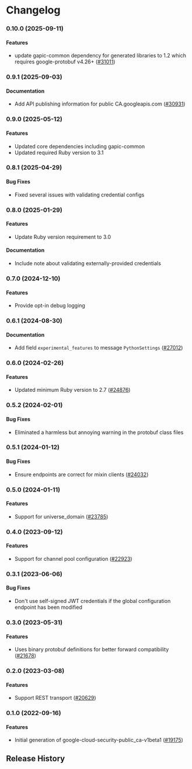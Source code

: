 # Changelog

### 0.10.0 (2025-09-11)

#### Features

* update gapic-common dependency for generated libraries to 1.2 which requires google-protobuf v4.26+ ([#31011](https://github.com/googleapis/google-cloud-ruby/issues/31011)) 

### 0.9.1 (2025-09-03)

#### Documentation

* Add API publishing information for public CA.googleapis.com ([#30931](https://github.com/googleapis/google-cloud-ruby/issues/30931)) 

### 0.9.0 (2025-05-12)

#### Features

* Updated core dependencies including gapic-common 
* Updated required Ruby version to 3.1 

### 0.8.1 (2025-04-29)

#### Bug Fixes

* Fixed several issues with validating credential configs 

### 0.8.0 (2025-01-29)

#### Features

* Update Ruby version requirement to 3.0 
#### Documentation

* Include note about validating externally-provided credentials 

### 0.7.0 (2024-12-10)

#### Features

* Provide opt-in debug logging 

### 0.6.1 (2024-08-30)

#### Documentation

* Add field `experimental_features` to message `PythonSettings` ([#27012](https://github.com/googleapis/google-cloud-ruby/issues/27012)) 

### 0.6.0 (2024-02-26)

#### Features

* Updated minimum Ruby version to 2.7 ([#24876](https://github.com/googleapis/google-cloud-ruby/issues/24876)) 

### 0.5.2 (2024-02-01)

#### Bug Fixes

* Eliminated a harmless but annoying warning in the protobuf class files 

### 0.5.1 (2024-01-12)

#### Bug Fixes

* Ensure endpoints are correct for mixin clients ([#24032](https://github.com/googleapis/google-cloud-ruby/issues/24032)) 

### 0.5.0 (2024-01-11)

#### Features

* Support for universe_domain ([#23785](https://github.com/googleapis/google-cloud-ruby/issues/23785)) 

### 0.4.0 (2023-09-12)

#### Features

* Support for channel pool configuration ([#22923](https://github.com/googleapis/google-cloud-ruby/issues/22923)) 

### 0.3.1 (2023-06-06)

#### Bug Fixes

* Don't use self-signed JWT credentials if the global configuration endpoint has been modified 

### 0.3.0 (2023-05-31)

#### Features

* Uses binary protobuf definitions for better forward compatibility ([#21678](https://github.com/googleapis/google-cloud-ruby/issues/21678)) 

### 0.2.0 (2023-03-08)

#### Features

* Support REST transport ([#20629](https://github.com/googleapis/google-cloud-ruby/issues/20629)) 

### 0.1.0 (2022-09-16)

#### Features

* Initial generation of google-cloud-security-public_ca-v1beta1 ([#19175](https://github.com/googleapis/google-cloud-ruby/issues/19175)) 

## Release History
